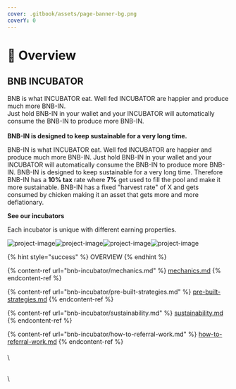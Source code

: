 ```yaml
---
cover: .gitbook/assets/page-banner-bg.png
coverY: 0
---
```


# 🌟 Overview

## BNB INCUBATOR

BNB is what INCUBATOR eat. Well fed INCUBATOR are happier and produce much more BNB-IN.\
Just hold BNB-IN in your wallet and your INCUBATOR will automatically consume the BNB-IN to produce more BNB-IN.\
\
**BNB-IN is designed to keep sustainable for a very long time.**

BNB-IN is what INCUBATOR eat. Well fed INCUBATOR are happier and produce much more BNB-IN. Just hold BNB-IN in your wallet and your INCUBATOR will automatically consume the BNB-IN to produce more BNB-IN. BNB-IN is designed to keep sustainable for a very long time. Therefore BNB-IN has a **10% tax** rate where **7%** get used to fill the pool and make it more sustainable. BNB-IN has a fixed "harvest rate" of X and gets consumed by chicken making it an asset that gets more and more deflationary.

**See our incubators**

Each incubator is unique with different earning properties.

![project-image](https://www.bnbincubator.io/assets/images/projects/incubator-02.png)![project-image](https://www.bnbincubator.io/assets/images/projects/incubator-03.png)![project-image](https://www.bnbincubator.io/assets/images/projects/incubator-04.png)![project-image](https://www.bnbincubator.io/assets/images/projects/incubator-01.png)

{% hint style="success" %}
OVERVIEW
{% endhint %}

{% content-ref url="bnb-incubator/mechanics.md" %}
[mechanics.md](bnb-incubator/mechanics.md)
{% endcontent-ref %}

{% content-ref url="bnb-incubator/pre-built-strategies.md" %}
[pre-built-strategies.md](bnb-incubator/pre-built-strategies.md)
{% endcontent-ref %}

{% content-ref url="bnb-incubator/sustainability.md" %}
[sustainability.md](bnb-incubator/sustainability.md)
{% endcontent-ref %}

{% content-ref url="bnb-incubator/how-to-referral-work.md" %}
[how-to-referral-work.md](bnb-incubator/how-to-referral-work.md)
{% endcontent-ref %}

####



####

\


\
\
